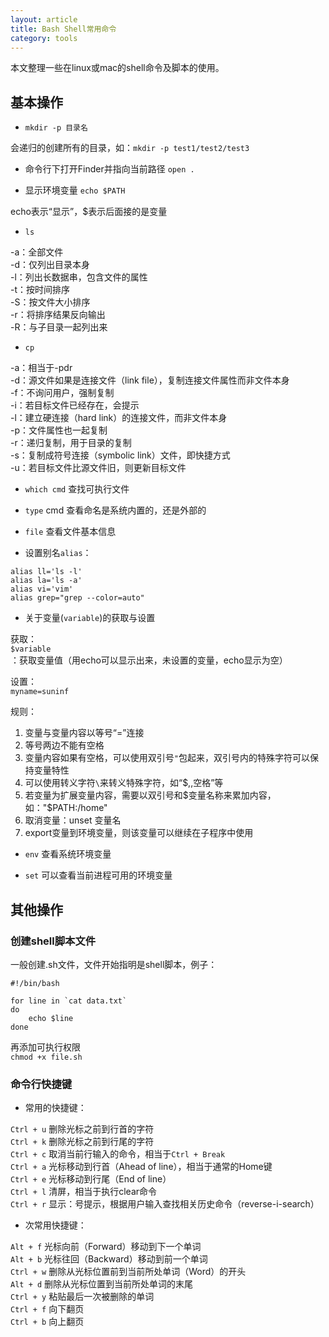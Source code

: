 ```yaml
---
layout: article
title: Bash Shell常用命令
category: tools
---
```


本文整理一些在linux或mac的shell命令及脚本的使用。

## 基本操作

- `mkdir -p 目录名`

会递归的创建所有的目录，如：`mkdir -p test1/test2/test3`

- 命令行下打开Finder并指向当前路径 `open .`

- 显示环境变量 `echo $PATH`

echo表示“显示”，$表示后面接的是变量

- `ls`

-a：全部文件  
-d：仅列出目录本身  
-l：列出长数据串，包含文件的属性  
-t：按时间排序  
-S：按文件大小排序  
-r：将排序结果反向输出  
-R：与子目录一起列出来  

- `cp` 

-a：相当于-pdr  
-d：源文件如果是连接文件（link file），复制连接文件属性而非文件本身  
-f：不询问用户，强制复制  
-i：若目标文件已经存在，会提示  
-l：建立硬连接（hard link）的连接文件，而非文件本身  
-p：文件属性也一起复制  
-r：递归复制，用于目录的复制  
-s：复制成符号连接（symbolic link）文件，即快捷方式  
-u：若目标文件比源文件旧，则更新目标文件  


- `which cmd` 查找可执行文件

- `type` cmd 查看命名是系统内置的，还是外部的

- `file` 查看文件基本信息

- 设置别名`alias`：

~~~~
alias ll='ls -l'
alias la='ls -a'
alias vi='vim'
alias grep="grep --color=auto"
~~~~


- 关于变量(`variable`)的获取与设置

获取：  
`$variable`：获取变量值（用echo可以显示出来，未设置的变量，echo显示为空）

设置：  
`myname=suninf`

规则：  

1. 变量与变量内容以等号“=”连接
2. 等号两边不能有空格
3. 变量内容如果有空格，可以使用双引号`"`包起来，双引号内的特殊字符可以保持变量特性
4. 可以使用转义字符`\`来转义特殊字符，如“$,\,空格”等
5. 若变量为扩展变量内容，需要以双引号和$变量名称来累加内容，如："$PATH:/home"
6. 取消变量：unset 变量名
7. export变量到环境变量，则该变量可以继续在子程序中使用

- `env` 查看系统环境变量

- `set` 可以查看当前进程可用的环境变量


## 其他操作

### 创建shell脚本文件

一般创建.sh文件，文件开始指明是shell脚本，例子：

~~~~
#!/bin/bash

for line in `cat data.txt` 
do 
    echo $line 
done
~~~~

再添加可执行权限  
`chmod +x file.sh`


### 命令行快捷键

- 常用的快捷键：

`Ctrl + u`        删除光标之前到行首的字符  
`Ctrl + k`        删除光标之前到行尾的字符  
`Ctrl + c`        取消当前行输入的命令，相当于`Ctrl + Break`  
`Ctrl + a`        光标移动到行首（Ahead of line），相当于通常的Home键  
`Ctrl + e`        光标移动到行尾（End of line）  
`Ctrl + l`        清屏，相当于执行clear命令  
`Ctrl + r`        显示：号提示，根据用户输入查找相关历史命令（reverse-i-search）  
 
- 次常用快捷键：

`Alt + f`         光标向前（Forward）移动到下一个单词  
`Alt + b`         光标往回（Backward）移动到前一个单词  
`Ctrl + w`        删除从光标位置前到当前所处单词（Word）的开头  
`Alt + d`         删除从光标位置到当前所处单词的末尾  
`Ctrl + y`        粘贴最后一次被删除的单词  
`Ctrl + f`        向下翻页  
`Ctrl + b`        向上翻页  


